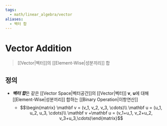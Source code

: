 ```yaml
---
tags:
  - math/linear_algebra/vector
aliases:
  - 벡터 합
---
```

# Vector Addition
> [[Vector|벡터]]의 [[Element-Wise|성분끼리]] 합 
## 정의
+ ***벡터 합***은 같은 [[Vector Space|벡터공간]]의 [[Vector|벡터]] $\mathbf v$, $\mathbf u$에 대해 [[Element-Wise|성분끼리]] 합하는 [[Binary Operation|이항연산]]
	+ $$\begin{matrix}
			\mathbf v = (v_1, v_2, v_3, \cdots)\\
			\mathbf u = (u_1, u_2, u_3, \cdots)\\
			\mathbf v +\mathbf u = (v_1+u_1, v_2+u_2, v_3+u_3,\cdots)\end{matrix}$$
